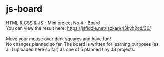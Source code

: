 # js-board
HTML &amp; CSS &amp; JS - Mini project No 4 - Board <br>
You can view the result here: https://jsfiddle.net/Iszkari/43kyh2cd/36/ <br> <br>
Move your mouse over dark squares and have fun! <br>
No changes planned so far. The board is written for learning purposes (as all I uploaded here so far) as one of 5 planned tiny JS projects.
